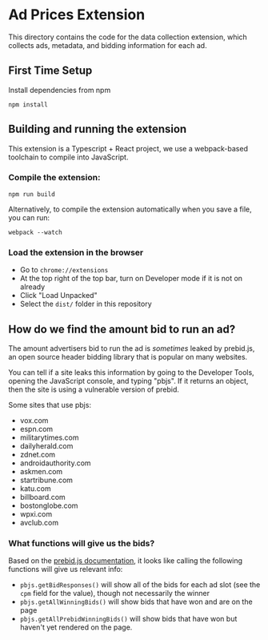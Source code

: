 # Ad Prices Extension
This directory contains the code for the data collection extension, which
collects ads, metadata, and bidding information for each ad.

## First Time Setup
Install dependencies from npm
```
npm install
```

## Building and running the extension
This extension is a Typescript + React project, we use a webpack-based toolchain
to compile into JavaScript.

### Compile the extension:
```
npm run build
```
Alternatively, to compile the extension automatically when you save
a file, you can run:
```
webpack --watch
```

### Load the extension in the browser
* Go to `chrome://extensions`
* At the top right of the top bar, turn on Developer mode if it is not on already
* Click "Load Unpacked"
* Select the `dist/` folder in this repository



## How do we find the amount bid to run an ad?
The amount advertisers bid to run the ad is _sometimes_ leaked by prebid.js, an
open source header bidding library that is popular on many websites.

You can tell if a site leaks this information by going to the Developer Tools,
opening the JavaScript console, and typing "pbjs". If it returns an object,
then the site is using a vulnerable version of prebid.

Some sites that use pbjs:
* vox.com
* espn.com
* militarytimes.com
* dailyherald.com
* zdnet.com
* androidauthority.com
* askmen.com
* startribune.com
* katu.com
* billboard.com
* bostonglobe.com
* wpxi.com
* avclub.com

### What functions will give us the bids?
Based on the [prebid.js documentation](https://docs.prebid.org/dev-docs/publisher-api-reference.html),
it looks like calling the following functions will give us relevant info:
* `pbjs.getBidResponses()` will show all of the bids for each ad slot (see the
`cpm` field for the value), though not necessarily the winner
* `pbjs.getAllWinningBids()` will show bids that have won and are on the page
* `pbjs.getAllPrebidWinningBids()` will show bids that have won but haven't yet
rendered on the page.